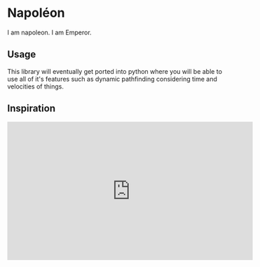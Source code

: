 # Napoléon

I am napoleon. I am Emperor.

## Usage

This library will eventually get ported into python where you will be able to use all of it's features such as dynamic pathfinding considering time and velocities of things.

## Inspiration

<iframe width="560" height="315" src="https://www.youtube.com/embed/6mORyL4VfmA" frameborder="0" allowfullscreen></iframe>